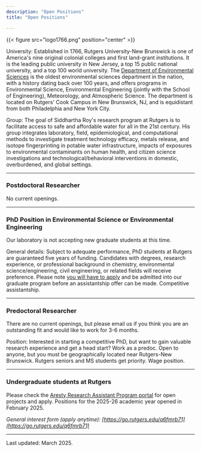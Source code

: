 ```yaml
---
description: "Open Positions"
title: "Open Positions"

---
```


{{< figure src="logo1766.png" position="center" >}}

University: Established in 1766, Rutgers University-New Brunswick is one of America's nine original colonial colleges and first land-grant institutions. It is the leading public university in New Jersey, a top 15 public national university, and a top 100 world university. The [Department of Environmental Sciences](https://envsci.rutgers.edu/) is the oldest environmental sciences department in the nation, with a history dating back over 100 years, and offers programs in Environmental Science, Environmental Engineering (jointly with the School of Engineering), Meteorology, and Atmospheric Science. The department is located on Rutgers' Cook Campus in New Brunswick, NJ, and is equidistant from both Philadelphia and New York City.

Group: The goal of Siddhartha Roy's research program at Rutgers is to facilitate access to safe and affordable water for all in the 21st century. His group integrates laboratory, field, epidemiological, and computational methods to investigate treatment technology efficacy, metals release, and isotope fingerprinting in potable water infrastructure, impacts of exposures to environmental contaminants on human health, and citizen science investigations and technological/behavioral interventions in domestic, overburdened, and global settings.

------

### Postdoctoral Researcher

No current openings.

------

### PhD Position in Environmental Science or Environmental Engineering

Our laboratory is not accepting new graduate students at this time. 

General details: Subject to adequate performance, PhD students at Rutgers are guaranteed five years of funding. Candidates with degrees, research experience, or professional background in chemistry, environmental science/engineering, civil engineering, or related fields will receive preference. Please note [you will have to apply](https://envsci.rutgers.edu/academics/envsci_grad/how-to-apply.html) and be admitted into our graduate program before an assistantship offer can be made. Competitive assistantship. 

------

### Predoctoral Researcher

There are no current openings, but please email us if you think you are an outstanding fit and would like to work for 3-6 months.

Position: Interested in starting a competitive PhD, but want to gain valuable research experience and get a head start? Work as a predoc. Open to anyone, but you must be geographically located near Rutgers-New Brunswick. Rutgers seniors and MS students get priority. Wage position.

------

### Undergraduate students at Rutgers

Please check the [Aresty Research Assistant Program portal](https://aresty.rutgers.edu/programs/research-assistant-program) for open projects and apply. Positions for the 2025-26 academic year opened in February 2025.

*General interest form (apply anytime): [https://go.rutgers.edu/q6fmrb71](https://go.rutgers.edu/q6fmrb71)*

------

Last updated: March 2025.
